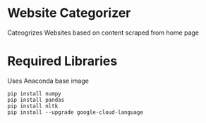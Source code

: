# Website Categorizer
 Cateogrizes Websites based on content scraped from home page

# Required Libraries
Uses Anaconda base image
```
pip install numpy
pip install pandas
pip install nltk
pip install --upgrade google-cloud-language
``````


